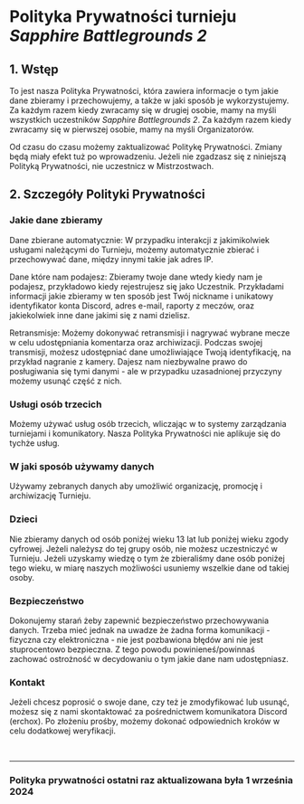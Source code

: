# Polityka Prywatności turnieju *Sapphire Battlegrounds 2*

## 1. Wstęp

To jest nasza Polityka Prywatności, która zawiera informacje o tym jakie dane zbieramy i przechowujemy, a także w jaki sposób je wykorzystujemy. Za każdym razem kiedy zwracamy się w drugiej osobie, mamy na myśli wszystkich uczestników *Sapphire Battlegrounds 2*. Za każdym razem kiedy zwracamy się w pierwszej osobie, mamy na myśli Organizatorów.

Od czasu do czasu możemy zaktualizować Politykę Prywatności. Zmiany będą miały efekt tuż po wprowadzeniu. Jeżeli nie zgadzasz się z niniejszą Polityką Prywatności, nie uczestnicz w Mistrzostwach.

## 2. Szczegóły Polityki Prywatności

### Jakie dane zbieramy

Dane zbierane automatycznie: W przypadku interakcji z jakimikolwiek usługami należącymi do Turnieju, możemy automatycznie zbierać i przechowywać dane, między innymi takie jak adres IP.

Dane które nam podajesz: Zbieramy twoje dane wtedy kiedy nam je podajesz, przykładowo kiedy rejestrujesz się jako Uczestnik. Przykładami informacji jakie zbieramy w ten sposób jest Twój nickname i unikatowy identyfikator konta Discord, adres e-mail, raporty z meczów, oraz jakiekolwiek inne dane jakimi się z nami dzielisz.

Retransmisje: Możemy dokonywać retransmisji i nagrywać wybrane mecze w celu udostępniania komentarza oraz archiwizacji. Podczas swojej transmisji, możesz udostępniać dane umożliwiające Twoją identyfikację, na przykład nagranie z kamery. Dajesz nam niezbywalne prawo do posługiwania się tymi danymi - ale w przypadku uzasadnionej przyczyny możemy usunąć część z nich.

### Usługi osób trzecich

Możemy używać usług osób trzecich, wliczając w to systemy zarządzania turniejami i komunikatory. Nasza Polityka Prywatności nie aplikuje się do tychże usług.

### W jaki sposób używamy danych

Używamy zebranych danych aby umożliwić organizację, promocję i archiwizację Turnieju.

### Dzieci

Nie zbieramy danych od osób poniżej wieku 13 lat lub poniżej wieku zgody cyfrowej. Jeżeli należysz do tej grupy osób, nie możesz uczestniczyć w Turnieju. Jeżeli uzyskamy wiedzę o tym że zbieraliśmy dane osób poniżej tego wieku, w miarę naszych możliwości usuniemy wszelkie dane od takiej osoby.

### Bezpieczeństwo

Dokonujemy starań żeby zapewnić bezpieczeństwo przechowywania danych. Trzeba mieć jednak na uwadze że żadna forma komunikacji - fizyczna czy elektroniczna - nie jest pozbawiona błędów ani nie jest stuprocentowo bezpieczna. Z tego powodu powinieneś/powinnaś zachować ostrożność w decydowaniu o tym jakie dane nam udostępniasz.

### Kontakt

Jeżeli chcesz poprosić o swoje dane, czy też je zmodyfikować lub usunąć, możesz się z nami skontaktować za pośrednictwem komunikatora Discord (erchox). Po złożeniu prośby, możemy dokonać odpowiednich kroków w celu dodatkowej weryfikacji.

<br/>
<hr>

### Polityka prywatności ostatni raz aktualizowana była 1 września 2024
